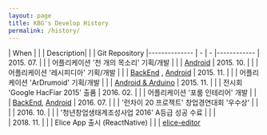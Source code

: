 ```yaml
---
layout: page
title: KBG's Develop History
permalink: /history/
---
```

| When | | | Description| | | Git Repository
|-------------- | - | - |------------
| 2015. 07. |  |  | 어플리케이션 '천 개의 목소리' 기획/개발 |  |  |  [Android][1]
| 2015. 10. |  |  | 어플리케이션 '레시피디아' 기획/개발 |  |  |  [BackEnd][2] , [Android][3]
| 2015. 11. |  |  | 어플리케이션 'ArDrumoid' 기획/개발 |  |  |  [Android & Arduino][4]
| 2015. 11. |  |  | 전시회 'Google HacFiar 2015' 출품
| 2016. 02. |  |  | 어플리케이션 '포룸 인테리어' 개발 |  |  |  [BackEnd][5], [Android][6]
| 2016. 07. |  |  | '런차이 20 프로젝트' 창업경연대회 '우수상' |  |  |
| 2016. 10. |  |  | '청년창업생태계조성사업 2016' A등급 성공 수료 |  |  |  
| 2018. 11. |  |  | Elice App 출시 (ReactNative) |  |  |  [elice-editor][7]

[1]: https://github.com/k4771kim/VoiceOfThousands
[2]: https://github.com/k4771kim/RecipediaBackend
[3]: https://github.com/k4771kim/RecipediaAndroid
[4]: https://github.com/k4771kim/Ardrumoid
[5]: https://github.com/k4771kim/FoRoomBackend
[6]: https://github.com/k4771kim/FoRoomAndroid
[7]: https://github.com/k4771kim/react-native-elice-editor